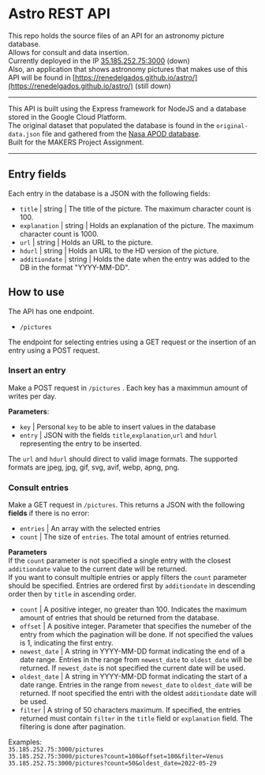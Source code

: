 # Astro REST API

This repo holds the source files of an API for an astronomy picture database.\
Allows for consult and data insertion.\
Currently deployed in the IP [35.185.252.75:3000](https://35.185.252.75:3000/pictures) (down)\
Also, an application that shows astronomy pictures that makes use of this API will be found in [https://renedelgados.github.io/astro/](https://renedelgados.github.io/astro/) (still down)

---

This API is built using the Express framework for NodeJS and a database stored in the Google Cloud Platform.\
The original dataset that populated the database is found in the `original-data.json` file and gathered from the [Nasa APOD database](https://api.nasa.gov/#apod).\
Built for the MAKERS Project Assignment.

---

## Entry fields

Each entry in the database is a JSON with the following fields:

- `title` | string | The title of the picture. The maximum character count is 100.
- `explanation` | string | Holds an explanation of the picture. The maximum character count is 1000.
- `url` | string | Holds an URL to the picture.
- `hdurl` | string | Holds an URL to the HD version of the picture.
- `additiondate` | string | Holds the date when the entry was added to the DB in the format "YYYY-MM-DD".

## How to use

The API has one endpoint.

- `/pictures`

The endpoint for selecting entries using a GET request or the insertion of an entry using a POST request.

### Insert an entry

Make a POST request in `/pictures` . Each key has a maximmun amount of writes per day.

**Parameters**:

+ `key` |  Personal `key` to be able to insert values in the database
+ `entry` |  JSON with the fields `title`,`explanation`,`url` and `hdurl` representing the entry to be inserted. 

The `url` and `hdurl` should direct to valid image formats. The supported formats are jpeg, jpg, gif, svg, avif, webp, apng, png.

### Consult entries

Make a GET request in `/pictures`. This returns a JSON with the following **fields** if there is no error:

+ `entries` |  An array with the selected entries
+ `count` |  The size of `entries`. The total amount of entries returned.

**Parameters**\
If the `count` parameter is not specified a single entry with the closest `additiondate` value to the current date will be returned.\
If you want to consult multiple entries or apply filters the `count` parameter should be specified. Entries are ordered first by `additiondate` in descending order then by `title` in ascending order. 

- `count` | A positive integer, no greater than 100. Indicates the maximum amount of entries that should be returned from the database.
- `offset` | A positive integer. Parameter that specifies the numeber of the entry from which the pagination will be done. If not specified the values is 1, indicating the first entry.
- `newest_date` | A string in YYYY-MM-DD format indicating the end of a date range. Entries in the range from `newest_date` to `oldest_date` will be returned. If `newest_date`  is not specified the current date will be used.
- `oldest_date` | A string in YYYY-MM-DD format indicating the start of a date range. Entries in the range from `newest_date` to `oldest_date` will be returned. If noot specified the entri with the oldest `additiondate` date will be used.
- `filter` | A string of 50 characters maximum. If specified, the entries returned must contain `filter` in the `title` field or `explanation` field. The filtering is done after pagination.

Examples:\
`35.185.252.75:3000/pictures`\
`35.185.252.75:3000/pictures?count=100&offset=100&filter=Venus`\
`35.185.252.75:3000/pictures?count=50&oldest_date=2022-05-29`
